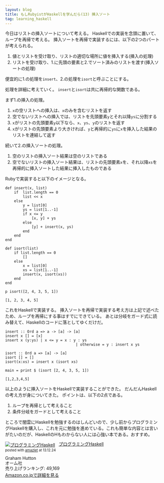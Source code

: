 ```yaml
---
layout: blog
title: もしRubyistがHaskellを学んだら(13) 挿入ソート
tag: learning_haskell
---
```




今日はリストの挿入ソートについて考える。
Haskellでの実装を念頭に置いて、ループを再帰で考える。
挿入ソートを再帰で実装するには、以下の2つのパートが考えられる。

1. 値とリストを受け取り、リストの適切な場所に値を挿入する(挿入の処理)
2. リストを受け取り、1.に先頭の要素と2.でソート済みのリストを渡す(挿入ソートの処理)

便宜的に1.の処理を`insert`、2.の処理を`isort`と呼ぶことにする。

処理を詳細に考えていく。
`insert`と`isort`は共に再帰的な関数である。

まず1.の挿入の処理。

1. `x`の空リストへの挿入は、`x`のみを含むリストを返す
2. 空でないリストへの挿入では、リストを先頭要素`y`とそれ以降`ys`に分割する
3. `x`がリストの先頭要素`y`以下なら、`x`、`ys`、`y`のリストを返す
4. `x`がリストの先頭要素より大きければ、`y`と再帰的に`ys`に`x`を挿入した結果のリストを連結して返す

続いて2.の挿入ソートの処理。

1. 空のリストの挿入ソート結果は空のリストである
2. 空でないリストの挿入ソート結果は、リストの先頭要素`x`を、それ以降`xs`を再帰的に挿入ソートした結果に挿入したものである

Rubyで実装すると以下のイメージとなる。

~~~~
def insert(x, list)
	if  list.length == 0
		list << x
	else
		y = list[0]
		ys = list[1..-1]
		if x <= y
			[x, y] + ys
		else
			[y] + insert(x, ys)
		end
	end
end

def isort(list)
	if list.length == 0
		[]
	else
		x = list[0]
		xs = list[1..-1]
		insert(x, isort(xs))
	end
end

p isort([2, 4, 3, 5, 1])
~~~~

~~~~
[1, 2, 3, 4, 5]
~~~~

これをHaskellで実装する。
挿入ソートを再帰で実装する考え方は上記で述べたため、ループを再帰にする事はすでにできている。
あとは分岐をガード式に読み替えて、Haskellのコードに落としてゆくだけだ。

~~~~
insert :: Ord a => a -> [a] -> [a]
insert x [] = [x]
insert x (y:ys) | x <= y = x : y : ys
								| otherwise = y : insert x ys

isort :: Ord a => [a] -> [a]
isort [] = []
isort(x:xs) = insert x (isort xs)

main = print $ (isort [2, 4, 3, 5, 1])
~~~~

~~~~
[1,2,3,4,5]
~~~~

以上のように挿入ソートをHaskellで実装することができた。
だんだんHaskellの考え方が身についてきた。
ポイントは、以下の2点である。

1. ループを再帰として考えること
2. 条件分岐をガードとして考えること

ところで闇雲にHaskellを勉強するのはしんどいので、少し前からプログラミングHaskellを購入し、これを元に勉強を進めている。これも簡単な内容とは言いがたいのだが、HaskellのHもわからない人には心強い本である。おすすめ。

<div class="amazlet-box" style="margin-bottom:0px;"><div class="amazlet-image" style="float:left;margin:0px 12px 1px 0px;"><a href="http://www.amazon.co.jp/exec/obidos/ASIN/4274067815/xmisao-22/ref=nosim/" name="amazletlink" target="_blank"><img src="http://ecx.images-amazon.com/images/I/41pybn9bpCL._SL160_.jpg" alt="プログラミングHaskell" style="border: none;" /></a></div><div class="amazlet-info" style="line-height:120%; margin-bottom: 10px"><div class="amazlet-name" style="margin-bottom:10px;line-height:120%"><a href="http://www.amazon.co.jp/exec/obidos/ASIN/4274067815/xmisao-22/ref=nosim/" name="amazletlink" target="_blank">プログラミングHaskell</a><div class="amazlet-powered-date" style="font-size:80%;margin-top:5px;line-height:120%">posted with <a href="http://www.amazlet.com/" title="amazlet" target="_blank">amazlet</a> at 13.12.24</div></div><div class="amazlet-detail">Graham Hutton <br />オーム社 <br />売り上げランキング: 49,169<br /></div><div class="amazlet-sub-info" style="float: left;"><div class="amazlet-link" style="margin-top: 5px"><a href="http://www.amazon.co.jp/exec/obidos/ASIN/4274067815/xmisao-22/ref=nosim/" name="amazletlink" target="_blank">Amazon.co.jpで詳細を見る</a></div></div></div><div class="amazlet-footer" style="clear: left"></div></div>
